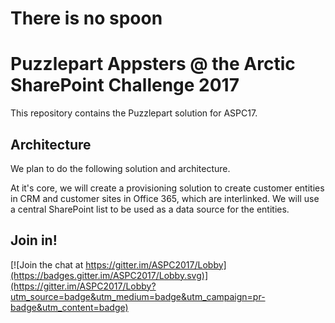 
# There is no spoon #

# Puzzlepart Appsters @ the Arctic SharePoint Challenge 2017 #

This repository contains the Puzzlepart solution for ASPC17.

## Architecture ##
We plan to do the following solution and architecture.

At it's core, we will create a provisioning solution to create customer entities in CRM and customer sites in Office 365, which are interlinked. We will use a central SharePoint list to be used as a data source for the entities.

## Join in! ##

[![Join the chat at https://gitter.im/ASPC2017/Lobby](https://badges.gitter.im/ASPC2017/Lobby.svg)](https://gitter.im/ASPC2017/Lobby?utm_source=badge&utm_medium=badge&utm_campaign=pr-badge&utm_content=badge)